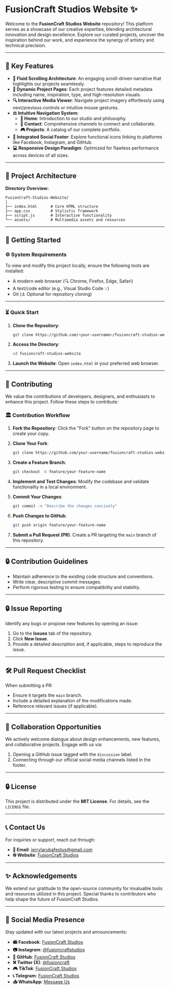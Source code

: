 # FusionCraft Studios Website ✨

Welcome to the **FusionCraft Studios Website** repository! This platform serves as a showcase of our creative expertise, blending architectural innovation and design excellence. Explore our curated projects, uncover the inspiration behind our work, and experience the synergy of artistry and technical precision.

---

## 🌟 Key Features

- **🔄 Fluid Scrolling Architecture**: An engaging scroll-driven narrative that highlights our projects seamlessly.
- **🎨 Dynamic Project Pages**: Each project features detailed metadata including name, inspiration, type, and high-resolution visuals.
- **🔍 Interactive Media Viewer**: Navigate project imagery effortlessly using next/previous controls or intuitive mouse gestures.
- **⚖️ Intuitive Navigation System**:
  - **🏡 Home**: Introduction to our studio and philosophy.
  - **📧 Contact**: Comprehensive channels to connect and collaborate.
  - **🎮 Projects**: A catalog of our complete portfolio.
- **🎤 Integrated Social Footer**: Explore functional icons linking to platforms like Facebook, Instagram, and GitHub.
- **💻 Responsive Design Paradigm**: Optimized for flawless performance across devices of all sizes.

---

## 📂 Project Architecture

**Directory Overview:**

```
FusionCraft-Studios-Website/
│
├── index.html      # Core HTML structure
├── app.css         # Stylistic framework
├── script.js       # Interactive functionality
└── assets/         # Multimedia assets and resources
```

---

## 🚀 Getting Started

### ⚙️ System Requirements

To view and modify this project locally, ensure the following tools are installed:
- A modern web browser (🔍 Chrome, Firefox, Edge, Safari)
- A text/code editor (e.g., Visual Studio Code 💡)
- Git (⚓ Optional for repository cloning)

---

### ⏳ Quick Start

1. **Clone the Repository**:
   ```bash
   git clone https://github.com/<your-username>/fusioncraft-studios-website.git
   ```

2. **Access the Directory**:
   ```bash
   cd fusioncraft-studios-website
   ```

3. **Launch the Website**:
   Open `index.html` in your preferred web browser.

---

## 🔧 Contributing

We value the contributions of developers, designers, and enthusiasts to enhance this project. Follow these steps to contribute:

### 🏛️ Contribution Workflow

1. **Fork the Repository**:
   Click the "Fork" button on the repository page to create your copy.

2. **Clone Your Fork**:
   ```bash
   git clone https://github.com/your-username/fusioncraft-studios-website.git
   ```

3. **Create a Feature Branch**:
   ```bash
   git checkout -b feature/your-feature-name
   ```

4. **Implement and Test Changes**:
   Modify the codebase and validate functionality in a local environment.

5. **Commit Your Changes**:
   ```bash
   git commit -m "Describe the changes concisely"
   ```

6. **Push Changes to GitHub**:
   ```bash
   git push origin feature/your-feature-name
   ```

7. **Submit a Pull Request (PR)**:
   Create a PR targeting the `main` branch of this repository.

---

## 🔒 Contribution Guidelines

- Maintain adherence to the existing code structure and conventions.
- Write clear, descriptive commit messages.
- Perform rigorous testing to ensure compatibility and stability.

---

## 🔒 Issue Reporting

Identify any bugs or propose new features by opening an issue:

1. Go to the **Issues** tab of the repository.
2. Click **New Issue**.
3. Provide a detailed description and, if applicable, steps to reproduce the issue.

---

## 🛠️ Pull Request Checklist

When submitting a PR:
- Ensure it targets the `main` branch.
- Include a detailed explanation of the modifications made.
- Reference relevant issues (if applicable).

---

## 👥 Collaboration Opportunities

We actively welcome dialogue about design enhancements, new features, and collaborative projects. Engage with us via:

1. Opening a GitHub issue tagged with the `discussion` label.
2. Connecting through our official social media channels listed in the footer.

---

## 🔒 License

This project is distributed under the **MIT License**. For details, see the `LICENSE` file.

---

## 📞 Contact Us

For inquiries or support, reach out through:

- **📧 Email**: jerrylarubafestus@gmail.com
- **🌐 Website**: [FusionCraft Studios](https://fusioncraftstudios.com)

---

## ✨ Acknowledgements

We extend our gratitude to the open-source community for invaluable tools and resources utilized in this project. Special thanks to contributors who help shape the future of FusionCraft Studios.

---

## 📰 Social Media Presence

Stay updated with our latest projects and announcements:

- **📻 Facebook**: [FusionCraft Studios](https://www.facebook.com/profile.php?id=100011132225204)
- **📷 Instagram**: [@fusioncraftstudios](https://www.instagram.com/iamlrba/)
- **🐛 GitHub**: [FusionCraft Studios](https://github.com/IamLRBA)
- **❌ Twitter (X)**: [@fusioncraft](#)
- **🎮 TikTok**: [FusionCraft Studios](#)
- **📞 Telegram**: [FusionCraft Studios](#)
- **📥 WhatsApp**: [Message Us](#)



